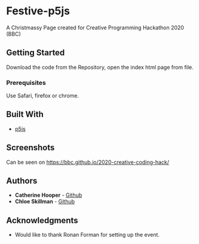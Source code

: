 # Festive-p5js

A Christmassy Page created for Creative Programming Hackathon 2020 (BBC)

## Getting Started

Download the code from the Repository, open the index html page from file. 

### Prerequisites

Use Safari, firefox or chrome. 

## Built With

* [p5js](https://p5js.org) 

## Screenshots 

Can be seen on https://bbc.github.io/2020-creative-coding-hack/

## Authors

* **Catherine Hooper** - [Github](https://github.com/catherine-hpr)
* **Chloe Skillman** - [Github](https://github.com/skillc01)

## Acknowledgments

* Would like to thank Ronan Forman for setting up the event.
